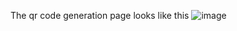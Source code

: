The qr code generation page looks like this
![image](https://github.com/egor154/generator-qr/assets/60449070/fea0be7b-6760-4e51-97c8-77f7af0f61f3)
